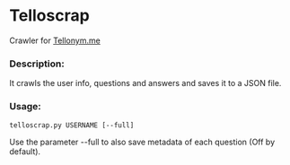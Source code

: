 # Telloscrap
Crawler for [Tellonym.me](https://tellonym.me)

### Description:
It crawls the user info, questions and answers and saves it to a JSON file.

### Usage:
```telloscrap.py USERNAME [--full]```

Use the parameter --full to also save metadata of each question (Off by default).
